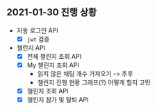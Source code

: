 ## 2021-01-30 진행 상황

- 자동 로그인 API
    - [x] `jwt` 검증
- 챌린지 API
    - [x] 전체 챌린지 조회 API
    - [x] My 챌린지 조회 API
        - 읽지 않은 채팅 개수 가져오기 -> 추후
        - 챌린지 진행 현황 그래프(?) 어떻게 할지 고민
    - [x] 챌린지 조회 API
    - [x] 챌린지 참가 및 탈퇴 API
